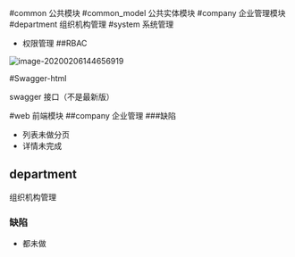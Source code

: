 #common
公共模块
#common_model
公共实体模块
#company
企业管理模块
#department
组织机构管理
#system
系统管理
- 权限管理
##RBAC

![image-20200206144656919](/Users/dong/IdeaProjects/javaLearn/hrm_parent/RBAC.png)

#Swagger-html

swagger 接口（不是最新版）

#web
前端模块
##company
企业管理 
###缺陷
- 列表未做分页
- 详情未完成

## department

组织机构管理

### 缺陷

- 都未做

